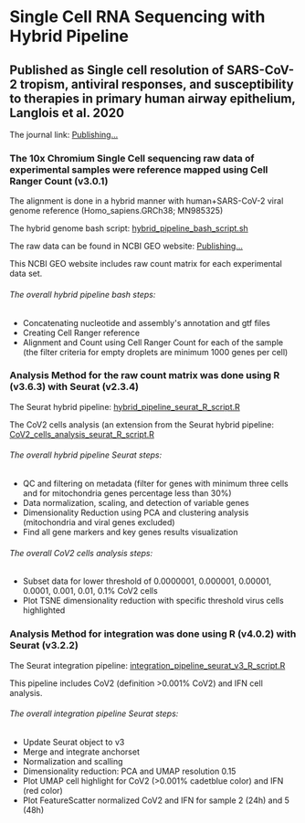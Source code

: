 # Single Cell RNA Sequencing with Hybrid Pipeline
## Published as Single cell resolution of SARS-CoV-2 tropism, antiviral responses, and susceptibility to therapies in primary human airway epithelium, Langlois et al. 2020
The journal link: <a class="link-gray" href="#">Publishing...</a>

### The 10x Chromium Single Cell sequencing raw data of experimental samples were reference mapped using Cell Ranger Count (v3.0.1)
The alignment is done in a hybrid manner with human+SARS-CoV-2 viral genome reference (Homo_sapiens.GRCh38; MN985325)

The hybrid genome bash script: <a class="link-gray" href="https://github.com/heznanda/scrnaseq-hybrid-cov2/blob/master/hybrid_pipeline_bash_script.sh">hybrid_pipeline_bash_script.sh</a>

The raw data can be found in NCBI GEO website: <a class="link-gray" href="#">Publishing...</a>

This NCBI GEO website includes raw count matrix for each experimental data set.

###### The overall hybrid pipeline bash steps:
* Concatenating nucleotide and assembly's annotation and gtf files
* Creating Cell Ranger reference
* Alignment and Count using Cell Ranger Count for each of the sample (the filter criteria for empty droplets are minimum 1000 genes per cell)

### Analysis Method for the raw count matrix was done using R (v3.6.3) with Seurat (v2.3.4)

The Seurat hybrid pipeline: <a class="link-gray" href="https://github.com/heznanda/scrnaseq-hybrid-cov2/blob/master/hybrid_pipeline_seurat_R_script.R">hybrid_pipeline_seurat_R_script.R</a>

The CoV2 cells analysis (an extension from the Seurat hybrid pipeline: <a class="link-gray" href="https://github.com/heznanda/scrnaseq-hybrid-cov2/blob/master/CoV2_cells_analysis_seurat_R_script.R">CoV2_cells_analysis_seurat_R_script.R</a>

###### The overall hybrid pipeline Seurat steps:
* QC and filtering on metadata (filter for genes with minimum three cells and for mitochondria genes percentage less than 30%)
* Data normalization, scaling, and detection of variable genes
* Dimensionality Reduction using PCA and clustering analysis (mitochondria and viral genes excluded)
* Find all gene markers and key genes results visualization

###### The overall CoV2 cells analysis steps:
* Subset data for lower threshold of 0.0000001, 0.000001, 0.00001, 0.0001, 0.001, 0.01, 0.1% CoV2 cells
* Plot TSNE dimensionality reduction with specific threshold virus cells highlighted

### Analysis Method for integration was done using R (v4.0.2) with Seurat (v3.2.2)

The Seurat integration pipeline: <a class="link-gray" href="https://github.com/heznanda/scrnaseq-hybrid-cov2/blob/master/integration_pipeline_seurat_v3_R_script.R">integration_pipeline_seurat_v3_R_script.R</a>

This pipeline includes CoV2 (definition >0.001% CoV2) and IFN cell analysis.

###### The overall integration pipeline Seurat steps:
* Update Seurat object to v3
* Merge and integrate anchorset
* Normalization and scalling
* Dimensionality reduction: PCA and UMAP resolution 0.15
* Plot UMAP cell highlight for CoV2 (>0.001% cadetblue color) and IFN (red color)
* Plot FeatureScatter normalized CoV2 and IFN for sample 2 (24h) and 5 (48h)

